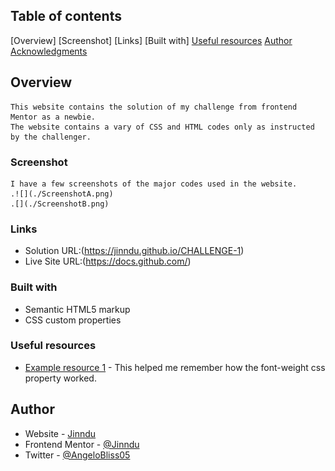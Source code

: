 ## Table of contents

[Overview]
[Screenshot]
[Links]
[Built with]
[Useful resources](#useful-resources)
[Author](#author)
[Acknowledgments](#acknowledgments)


## Overview
	This website contains the solution of my challenge from frontend Mentor as a newbie. 
	The website contains a vary of CSS and HTML codes only as instructed by the challenger.

### Screenshot
	I have a few screenshots of the major codes used in the website.
	.![](./ScreenshotA.png)
	.[](./ScreenshotB.png)


### Links
- Solution URL:(https://jinndu.github.io/CHALLENGE-1)
- Live Site URL:(https://docs.github.com/)

	
### Built with
- Semantic HTML5 markup
- CSS custom properties


### Useful resources
- [Example resource 1](https://developer.mozilla.org/) - This helped me remember how the font-weight css property worked.


## Author
- Website - [Jinndu](https://www.your-site.com)
- Frontend Mentor - [@Jinndu](https://www.frontendmentor.io/profile/Jinndu)
- Twitter - [@AngeloBliss05](https://www.twitter.com/AngeloBliss05)


